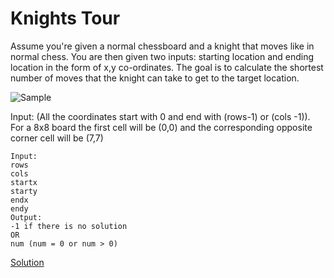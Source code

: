 # Knights Tour
Assume you're given a normal chessboard and a knight that moves like in normal chess. You
are then given two inputs: starting location and ending location in the form of x,y co-ordinates.
The goal is to calculate the shortest number of moves that the knight can take to get to the
target location.  

![Sample](http://cdncontribute.geeksforgeeks.org/wp-content/uploads/KnightChess.jpg)

Input: (All the coordinates start with 0 and end with (rows-1) or (cols -1)).  
For a 8x8 board the first cell will be (0,0) and the corresponding opposite corner cell will be (7,7)  
```
Input:
rows
cols
startx
starty
endx
endy
Output:
-1 if there is no solution
OR
num (num = 0 or num > 0)
```

[Solution](./src/KnightsTour.java)
